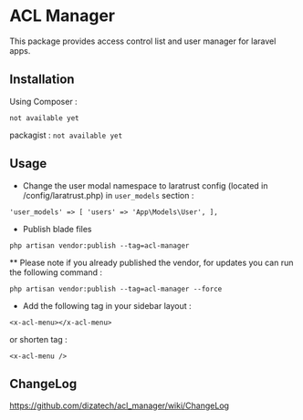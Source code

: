 # ACL Manager
This package provides access control list and user manager for
laravel apps.

## Installation
Using Composer :

`not available yet`

packagist : `not available yet`

## Usage

* Change the user modal namespace to laratrust config 
  (located in /config/laratrust.php) in `user_models` section :

`'user_models' => [
'users' => 'App\Models\User',
],`

* Publish blade files

`php artisan vendor:publish --tag=acl-manager`

** Please note if you already published the vendor, for updates you can run the 
following command :

`php artisan vendor:publish --tag=acl-manager --force`

* Add the following tag in your sidebar layout :

`<x-acl-menu></x-acl-menu>`

or shorten tag :

`<x-acl-menu />`

## ChangeLog

https://github.com/dizatech/acl_manager/wiki/ChangeLog
